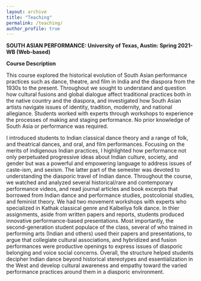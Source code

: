 ```yaml
---
layout: archive
title: "Teaching"
permalink: /teaching/
author_profile: true
---
```

**SOUTH ASIAN PERFORMANCE: University of Texas, Austin: Spring 2021-WB (Web-based)**

**Course Description**

This course explored the historical evolution of South Asian performance practices such as dance, theatre, and film in India and the diaspora from the 1930s to the present. Throughout we sought to understand and question how cultural fusions and global dialogue affect traditional practices both in the native country and the diaspora, and investigated how South Asian artists navigate issues of identity, tradition, modernity, and national allegiance. Students worked with experts through workshops to experience the processes of making and staging performance. No prior knowledge of South Asia or performance was required.

I introduced students to Indian classical dance theory and a range of folk, and theatrical dances, and oral, and film performances. Focusing on the merits of indigenous Indian practices, I highlighted how performance not only perpetuated progressive ideas about Indian culture, society, and gender but was a powerful and empowering language to address issues of caste-ism, and sexism. The latter part of the semester was devoted to understanding the diasporic travel of Indian dance. Throughout the course, we watched and analyzed several historical/rare and contemporary performance videos, and read journal articles and book excerpts that borrowed from Indian dance and performance studies, postcolonial studies, and feminist theory. We had two movement workshops with experts who specialized in Kathak classical genre and Kalbeliya folk dance. In thier assignments, aside from written papers and reports, students produced innovative performance-based presentations. Most importantly, the second-generation student populace of the class, several of who trained in performing arts (Indian and others) used their papers and presentations, to argue that collegiate cultural associations, and hybridized and fusion performances were productive openings to express issues of diasporic belonging and voice social concerns. Overall, the structure helped students decipher Indian dance beyond historical stereotypes and essentialization in the West and develop cultural awareness and empathy toward the varied performance practices around them in a diasporic environment.
